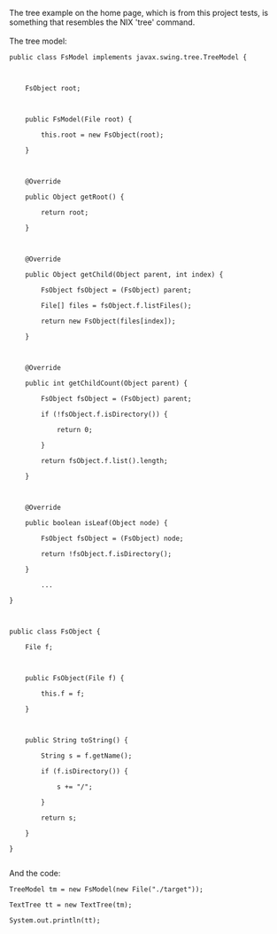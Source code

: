 The tree example on the home page, which is from this project tests, is something that resembles the NIX 'tree' command.
<br>
<br>
The tree model:<br>
<pre><code>public class FsModel implements javax.swing.tree.TreeModel {<br>
<br>
	FsObject root;<br>
<br>
	public FsModel(File root) {<br>
		this.root = new FsObject(root);<br>
	}<br>
<br>
	@Override<br>
	public Object getRoot() {<br>
		return root;<br>
	}<br>
<br>
	@Override<br>
	public Object getChild(Object parent, int index) {<br>
		FsObject fsObject = (FsObject) parent;<br>
		File[] files = fsObject.f.listFiles();<br>
		return new FsObject(files[index]);<br>
	}<br>
<br>
	@Override<br>
	public int getChildCount(Object parent) {<br>
		FsObject fsObject = (FsObject) parent;<br>
		if (!fsObject.f.isDirectory()) {<br>
			return 0;<br>
		}<br>
		return fsObject.f.list().length;<br>
	}<br>
<br>
	@Override<br>
	public boolean isLeaf(Object node) {<br>
		FsObject fsObject = (FsObject) node;<br>
		return !fsObject.f.isDirectory();<br>
	}<br>
        ...<br>
}<br>
<br>
public class FsObject {<br>
	File f;<br>
<br>
	public FsObject(File f) {<br>
		this.f = f;<br>
	}<br>
<br>
	public String toString() {<br>
		String s = f.getName();<br>
		if (f.isDirectory()) {<br>
			s += "/";<br>
		}<br>
		return s;<br>
	}<br>
}<br>
</code></pre>


And the code:<br>
<pre><code>TreeModel tm = new FsModel(new File("./target"));<br>
TextTree tt = new TextTree(tm);                  <br>
System.out.println(tt);                          <br>
</code></pre>
